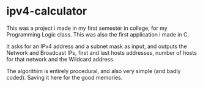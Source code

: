 # ipv4-calculator
This was a project i made in my first semester in college, for my Programming Logic class. 
This was also the first application i made in C.

It asks for an IPv4 address and a subnet mask as input, and outputs the Network and Broadcast IPs, first and last hosts addresses, number of hosts for that network and the Wildcard address.

The algorithim is entirely procedural, and also very simple (and badly coded).
Saving it here for the good memories.


